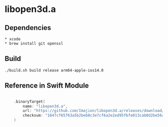 # libopen3d.a

## Dependencies

    * xcode
    * brew install git openssl


## Build

    ./build.sh build release arm64-apple-ios14.0


## Reference in Swift Module

``` swift

    .binaryTarget(
        name: "libopen3d.a",
        url: "https://github.com/Imajion/libopen3d.a/releases/download/r8/libopen3d.a.xcframework.zip",
        checksum: "1647cf65763a5b2beb0c3e7cf6a2e2ed95fbfe013cab0d2be56a62a3c0535dc3"
    )

```
